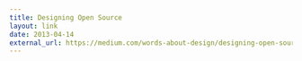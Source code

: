 ```yaml
---
title: Designing Open Source
layout: link
date: 2013-04-14
external_url: https://medium.com/words-about-design/designing-open-source-e3adc220cfa7
---
```

